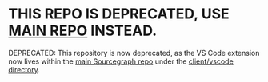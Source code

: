 # THIS REPO IS DEPRECATED, USE [MAIN REPO](https://github.com/sourcegraph/sourcegraph) INSTEAD.

DEPRECATED: This repository is now deprecated, as the VS Code extension now lives within the [main Sourcegraph repo](https://github.com/sourcegraph/sourcegraph) under the [client/vscode directory](https://github.com/sourcegraph/sourcegraph/tree/main/client/vscode). 
